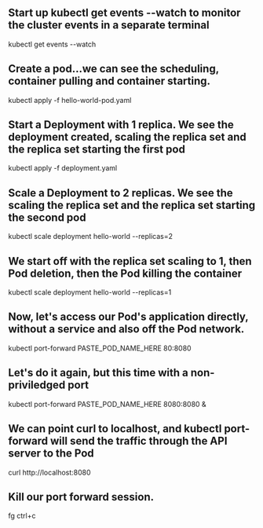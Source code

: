 ## Start up kubectl get events --watch to monitor the cluster events in a separate terminal
kubectl get events --watch

## Create a pod...we can see the scheduling, container pulling and container starting.
kubectl apply -f hello-world-pod.yaml

## Start a Deployment with 1 replica. We see the deployment created, scaling the replica set and the replica set starting the first pod
kubectl apply -f deployment.yaml

## Scale a Deployment to 2 replicas. We see the scaling the replica set and the replica set starting the second pod
kubectl scale deployment hello-world --replicas=2

## We start off with the replica set scaling to 1, then  Pod deletion, then the Pod killing the container 
kubectl scale deployment hello-world --replicas=1

## Now, let's access our Pod's application directly, without a service and also off the Pod network.
kubectl port-forward PASTE_POD_NAME_HERE 80:8080

## Let's do it again, but this time with a non-priviledged port
kubectl port-forward PASTE_POD_NAME_HERE 8080:8080 &

## We can point curl to localhost, and kubectl port-forward will send the traffic through the API server to the Pod
curl http://localhost:8080

## Kill our port forward session.
fg
ctrl+c